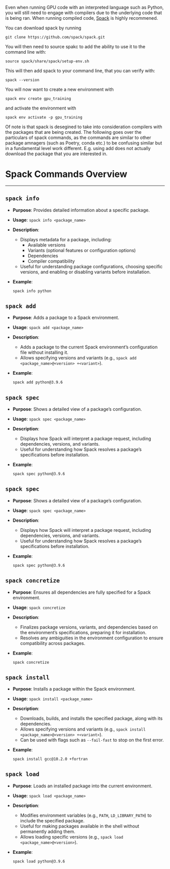 Even when running GPU code with an interpreted language such as Python, you will still  need to engage with compilers due to the underlying code that is being ran. When running compiled code, [Spack](https://spack.io/) is highly recommened. 

You can download spack by running 

`git clone https://github.com/spack/spack.git`

You will then need to source spakc to add the ability to use it to the command line with:

`source spack/share/spack/setup-env.sh`

This will then add spack to your command line, that you can verify with:

`spack --version`

You will now want to create a new environment with

`spack env create gpu_training`

and activate the environment with 

`spack env activate -p gpu_training`

Of note is that spack is desegined to take into consideration compilers with the packages that are being created. The following goes over the particulars of spack commands, as the commands are similar to other package amnagers (such as Poetry, conda etc.) to be confusing similar but in a fundamental level work different. E.g. using add does not actually download the package that you are interested in.

# Spack Commands Overview

---

## `spack info`

- **Purpose**: Provides detailed information about a specific package.
- **Usage**: `spack info <package_name>`
- **Description**:
  - Displays metadata for a package, including:
    - Available versions
    - Variants (optional features or configuration options)
    - Dependencies
    - Compiler compatibility
  - Useful for understanding package configurations, choosing specific versions, and enabling or disabling variants before installation.
  
- **Example**:
  ```bash
  spack info python


## `spack add`

- **Purpose**: Adds a package to a Spack environment.
- **Usage**: `spack add <package_name>`
- **Description**: 
  - Adds a package to the current Spack environment’s configuration file without installing it.
  - Allows specifying versions and variants (e.g., `spack add <package_name>@<version> +<variant>`).
  
- **Example**:
  ```bash
  spack add python@3.9.6

## `spack spec`

- **Purpose**: Shows a detailed view of a package’s configuration.
- **Usage**: `spack spec <package_name>`
- **Description**:
  - Displays how Spack will interpret a package request, including dependencies, versions, and variants.
  - Useful for understanding how Spack resolves a package’s specifications before installation.

- **Example**:
  ```bash
  spack spec python@3.9.6

## `spack spec`

- **Purpose**: Shows a detailed view of a package’s configuration.
- **Usage**: `spack spec <package_name>`
- **Description**:
  - Displays how Spack will interpret a package request, including dependencies, versions, and variants.
  - Useful for understanding how Spack resolves a package’s specifications before installation.

- **Example**:
  ```bash
  spack spec python@3.9.6

## `spack concretize`

- **Purpose**: Ensures all dependencies are fully specified for a Spack environment.
- **Usage**: `spack concretize`
- **Description**:
  - Finalizes package versions, variants, and dependencies based on the environment’s specifications, preparing it for installation.
  - Resolves any ambiguities in the environment configuration to ensure compatibility across packages.

- **Example**:
  ```bash
  spack concretize


## `spack install`

- **Purpose**: Installs a package within the Spack environment.
- **Usage**: `spack install <package_name>`
- **Description**:
  - Downloads, builds, and installs the specified package, along with its dependencies.
  - Allows specifying versions and variants (e.g., `spack install <package_name>@<version> +<variant>`).
  - Can be used with flags such as `--fail-fast` to stop on the first error.

- **Example**:
  ```bash
  spack install gcc@10.2.0 +fortran


## `spack load`

- **Purpose**: Loads an installed package into the current environment.
- **Usage**: `spack load <package_name>`
- **Description**:
  - Modifies environment variables (e.g., `PATH`, `LD_LIBRARY_PATH`) to include the specified package.
  - Useful for making packages available in the shell without permanently adding them.
  - Allows loading specific versions (e.g., `spack load <package_name>@<version>`).

- **Example**:
  ```bash
  spack load python@3.9.6



